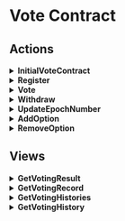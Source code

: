 # Vote Contract

## Actions 
<details>

  <summary><b>InitialVoteContract</b></summary>

This method will be called once by an inline transaction right after `Vote Contract` get deployed.

### Purpose

Set contract system name of `Token Contract` in order to get its addresses in the future.

### Notes

- Sender must be the owner of `Vote Contract`, which should be the address of `Basic Contract Zero`.

- Contract system names can neither be same nor empty.

- Cannot initialize more than once.

</details>

<details>

  <summary><b>Register</b></summary>

### Purpose

For a `Sponsor` to register / create a voting event.

### Notes

- Transction sender will be the `Sponsor`.

- The values of `Sponsor` fields can identify a `VotingEvent`.

- A `VotingEvent` with specific `EpochNumber` called `VotingGoing` in this contract, which isn't really exists.

- Thus we can use `GetHash()` of `VotingResult` to get the hash of a `VotingGoing`.

- If `Delegated` is true, it means the sender address of `Vote` transaction must be the address of `Sponsor`.

- If `StartTimestamp` of input value is smaller than current block time, will use current block time as `StartTimestamp`.

- Cannot create a voting event with maximum active time but only 1 epoch. This means voter can never with their votes. Also, voters cannot vote to a voting event with maximum active time in its last epoch.

- Anyway, voters can withdraw their votes after a certain days according to the value of `VoteContractConsts.MaxActiveDays`.

</details>

<details>

  <summary><b>Vote</b></summary>
  
### Purpose

For a `Voter` to vote for a voting going (a epoch of a voting event).

### Notes

- Basically, a voting behaviour is to update related `VotingResult` and `VotingHistories`, also add a new `VotingRecord`.

- `VotingHistories` contains vote histories of all `VotingEvent`s - more precisely - `VotingGoing`s of a voter.

- `VotingHistory` just for one `VotingGoing` (of a voter).

- The values of `Sponsor` and `EpochNumber` fields can identify a `VotingGoing` or a `VotingResult`.

- We can get a certain `VotingRecord` by providing transaction id of `Vote` transaction, which actually called `VoteId`.

- This method will only lock token if voting event isn't delegated. Delegated voting event should lock in higher level contract, like `Election Contract`.


</details>

<details>

  <summary><b>Withdraw</b></summary>

### Purpose

For a `Voter` to withdraw his previous votes.

### Notes

- Will update related `VotingResult` and `VotingRecord`.

- Unlock token logic is same as `Vote` method, delegated voting event should unlock token on 

- Cannot withdraw votes of on-going voting events, it means `EpochNumber` of `VotingRecord` must be less than `CurrentEpoch` of `VotingEvent`.

- Extra limitation of voters withdrawing their votes should be coded in higher level contract. Like in `Election Contract`, voters need to keep locking their tokens at least for several epoches (terms).

</details>

<details>

  <summary><b>UpdateEpochNumber</b></summary>

### Purpose

For the `Sponsor` to update epoch number.

### Notes

- Can only increase the epoch number 1 each time.

- Will update previous on-going voting event and initialize new on-going event.

- After updating, votes of previous epoch is possible withdrawable for voters.

- When `TotalEpoch` of `VotingEvent` is `x`, if the `Sponsor` set `EpochNumber` to `x + 1`, the whole voting event will be regarded as terminated immediately.

</details>

<details>

  <summary><b>AddOption</b></summary>

### Purpose

For the `Sponsor` to add an option of a certain `VotingEvent`.

### Notes

</details>

<details>

  <summary><b>RemoveOption</b></summary>

### Purpose

For the `Sponsor` to remove an option of a certain `VotingEvent`.

### Notes

</details>

## Views

<details>

  <summary><b>GetVotingResult</b></summary>

</details>

<details>

  <summary><b>GetVotingRecord</b></summary>

</details>

<details>

  <summary><b>GetVotingHistories</b></summary>

</details>

<details>

  <summary><b>GetVotingHistory</b></summary>

</details>